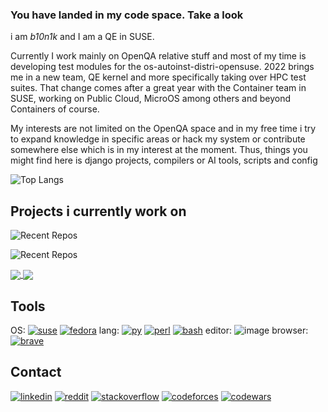 ### You have landed in my code space. Take a look

i am _b10n1k_ and I am a QE in SUSE. 

Currently I work mainly on OpenQA relative stuff and most of my time is developing test modules for the os-autoinst-distri-opensuse. 2022 brings me in a new team, QE kernel and more specifically taking over HPC test suites.
That change comes after a great year with the Container team in SUSE, working on Public Cloud, MicroOS among others and beyond Containers of course.
 
My interests are not limited on the OpenQA space and in my free time i try to expand knowledge in specific areas or hack my system or contribute somewhere else which is in my interest at the moment. Thus, things you might find here is django projects, compilers or AI tools, scripts and config

![Top Langs](https://github-readme-stats.vercel.app/api/top-langs/?username=b10n1k&theme=github_dark&layout=compact&langs_count=8&hide=Makefile,Groff)

## Projects i currently work on
![Recent Repos](https://github-readme-stats.vercel.app/api/pin?username=b10n1k&repo=os-autoinst-distri-opensuse&theme=dark)

![Recent Repos](https://github-readme-stats.vercel.app/api/pin?username=b10n1k&repo=openQA&theme=dark)

<a href="https://github.com/anuraghazra/github-readme-stats">
  <img align="center" src="https://github-readme-stats.vercel.app/api/pin/?username=anuraghazra&repo=github-readme-stats" />
</a>
<a href="https://github.com/anuraghazra/convoychat">
  <img align="center" src="https://github-readme-stats.vercel.app/api/pin/?username=anuraghazra&repo=convoychat" />
</a>

## Tools
OS: [![suse](https://img.shields.io/badge/SUSE-0C322C?style=for-the-badge&logo=SUSE&logoColor=white)](https://www.opensuse.org/#Tumbleweed) [![fedora](https://img.shields.io/badge/Fedora-294172?style=for-the-badge&logo=fedora&logoColor=white)](https://getfedora.org/)
lang: [![py](https://img.shields.io/badge/Python-FFD43B?style=for-the-badge&logo=python&logoColor=darkgreen)]() [![perl](https://img.shields.io/badge/Perl-39457E?style=for-the-badge&logo=perl&logoColor=white)]() [![bash](https://img.shields.io/badge/GNU%20Bash-4EAA25?style=for-the-badge&logo=GNU%20Bash&logoColor=white)]()
editor: ![image](https://img.shields.io/badge/Emacs-%237F5AB6.svg?&style=for-the-badge&logo=gnu-emacs&logoColor=white)
browser: [![brave](https://img.shields.io/badge/Brave-FF1B2D?style=for-the-badge&logo=Brave&logoColor=white)]()

## Contact
[![linkedin](https://img.shields.io/badge/LinkedIn-0077B5?style=for-the-badge&logo=linkedin&logoColor=white)](https://www.linkedin.com/in/jbonatakis/)
[![reddit](https://img.shields.io/badge/Reddit-FF4500?style=for-the-badge&logo=reddit&logoColor=white)](https://www.reddit.com/user/b10n1k)
[![stackoverflow](https://img.shields.io/badge/Stack_Overflow-FE7A16?style=for-the-badge&logo=stack-overflow&logoColor=white)](https://stackoverflow.com/users/1462096/b10n1k)
[![codeforces](https://img.shields.io/badge/Stack_Overflow-FE7A16?style=for-the-badge&logo=stack-overflow&logoColor=white)](https://codeforces.com/profile/iob)
[![codewars](https://img.shields.io/badge/Codeforces-445f9d?style=for-the-badge&logo=Codeforces&logoColor=white)](https://www.codewars.com/users/0x07bb)



<!--
**b10n1k/b10n1k** is a ✨ _special_ ✨ repository because its `README.md` (this file) appears on your GitHub profile.

Here are some ideas to get you started:

- 🔭 I’m currently working on ...
- 🌱 I’m currently learning ...
- 👯 I’m looking to collaborate on ...
- 🤔 I’m looking for help with ...
- 💬 Ask me about ...
- 📫 How to reach me: ...
- 😄 Pronouns: ...
- ⚡ Fun fact: ...
-->
